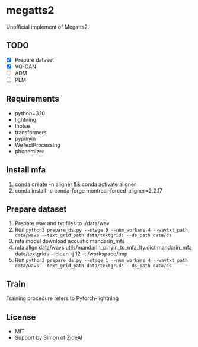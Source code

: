 # megatts2
Unofficial implement of Megatts2

## TODO
- [x] Prepare dataset
- [x] VQ-GAN
- [ ] ADM
- [ ] PLM

## Requirements
- python=3.10
- lightning
- lhotse
- transformers
- pypinyin
- WeTextProcessing
- phonemizer

## Install mfa
1. conda create -n aligner && conda activate aligner
2. conda install -c conda-forge montreal-forced-aligner=2.2.17

## Prepare dataset
1. Prepare wav and txt files to ./data/wav 
2. Run `python3 prepare_ds.py --stage 0 --num_workers 4 --wavtxt_path data/wavs --text_grid_path data/textgrids --ds_path data/ds`
3. mfa model download acoustic mandarin_mfa
4. mfa align data/wavs utils/mandarin_pinyin_to_mfa_lty.dict mandarin_mfa data/textgrids --clean -j 12 -t /workspace/tmp
5. Run `python3 prepare_ds.py --stage 1 --num_workers 4 --wavtxt_path data/wavs --text_grid_path data/textgrids --ds_path data/ds` 

## Train
Training procedure refers to Pytorch-lightning

## License
- MIT
- Support by Simon of [ZideAI](https://zideai.com/)

